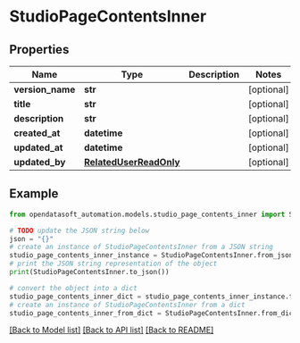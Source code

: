 # StudioPageContentsInner


## Properties

Name | Type | Description | Notes
------------ | ------------- | ------------- | -------------
**version_name** | **str** |  | [optional] 
**title** | **str** |  | [optional] 
**description** | **str** |  | [optional] 
**created_at** | **datetime** |  | [optional] 
**updated_at** | **datetime** |  | [optional] 
**updated_by** | [**RelatedUserReadOnly**](RelatedUserReadOnly.md) |  | [optional] 

## Example

```python
from opendatasoft_automation.models.studio_page_contents_inner import StudioPageContentsInner

# TODO update the JSON string below
json = "{}"
# create an instance of StudioPageContentsInner from a JSON string
studio_page_contents_inner_instance = StudioPageContentsInner.from_json(json)
# print the JSON string representation of the object
print(StudioPageContentsInner.to_json())

# convert the object into a dict
studio_page_contents_inner_dict = studio_page_contents_inner_instance.to_dict()
# create an instance of StudioPageContentsInner from a dict
studio_page_contents_inner_from_dict = StudioPageContentsInner.from_dict(studio_page_contents_inner_dict)
```
[[Back to Model list]](../README.md#documentation-for-models) [[Back to API list]](../README.md#documentation-for-api-endpoints) [[Back to README]](../README.md)


